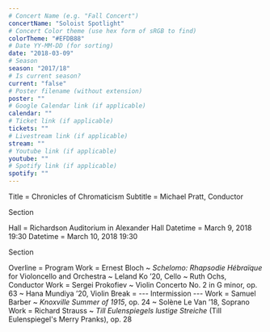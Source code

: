 ```yaml
---
# Concert Name (e.g. "Fall Concert")
concertName: "Soloist Spotlight"
# Concert Color theme (use hex form of sRGB to find)
colorTheme: "#EFDB88"
# Date YY-MM-DD (for sorting)
date: "2018-03-09"
# Season
season: "2017/18"
# Is current season?
current: "false"
# Poster filename (without extension)
poster: ""
# Google Calendar link (if applicable)
calendar: ""
# Ticket link (if applicable)
tickets: ""
# Livestream link (if applicable)
stream: ""
# Youtube link (if applicable)
youtube: ""
# Spotify link (if applicable)
spotify: ""
---
```

Title = Chronicles of Chromaticism
Subtitle = Michael Pratt, Conductor

Section

Hall = Richardson Auditorium in Alexander Hall
Datetime = March 9, 2018 19:30
Datetime = March 10, 2018 19:30

Section

Overline = Program
Work = Ernest Bloch ~ *Schelomo: Rhapsodie Hébraïque* for Violoncello and Orchestra ~ Leland Ko ’20, Cello ~ Ruth Ochs, Conductor
Work = Sergei Prokofiev ~ Violin Concerto No. 2 in G minor, op. 63 ~ Hana Mundiya ’20, Violin
Break = --- Intermission ---
Work = Samuel Barber ~ *Knoxville Summer of 1915*, op. 24 ~ Solène Le Van ’18, Soprano
Work = Richard Strauss ~ *Till Eulenspiegels lustige Streiche* (Till Eulenspiegel's Merry Pranks), op. 28
